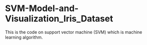 # SVM-Model-and-Visualization_Iris_Dataset
This is the code on support vector machine (SVM) which is machine learning algorithm.

